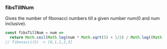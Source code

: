 ### fibsTillNum

Gives the number of fibonacci numbers till a given number num(0 and num inclusive).


```js
const fibsTillNum = num =>
  return Math.ceil(Math.log(num * Math.sqrt(5) + 1/2) / Math.log((Math.sqrt(5)+1)/2))
// fibonacci(5) -> [0,1,1,2,3]
```
